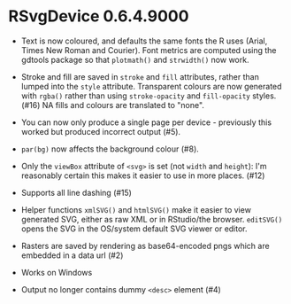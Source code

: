 # RSvgDevice 0.6.4.9000

* Text is now coloured, and defaults the same fonts the R uses (Arial, 
  Times New Roman and Courier). Font metrics are computed using the 
  gdtools package so that `plotmath()` and `strwidth()` now work.

* Stroke and fill are saved in `stroke` and `fill` attributes, rather than
  lumped into the `style` attribute. Transparent colours are now generated with
  `rgba()` rather than using `stroke-opacity` and `fill-opacity` styles. (#16)
  NA fills and colours are translated to "none".

* You can now only produce a single page per device - previously this worked
  but produced incorrect output (#5).

* `par(bg)` now affects the background colour (#8).

* Only the `viewBox` attribute of `<svg>` is set (not `width` and `height`):
  I'm reasonably certain this makes it easier to use in more places. (#12)

* Supports all line dashing (#15)

* Helper functions `xmlSVG()` and `htmlSVG()` make it easier to view generated
  SVG, either as raw XML or in RStudio/the browser. `editSVG()` opens the SVG
  in the OS/system default SVG viewer or editor.

* Rasters are saved by rendering as base64-encoded pngs which are embedded
  in a data url (#2)

* Works on Windows

* Output no longer contains dummy `<desc>` element (#4)
